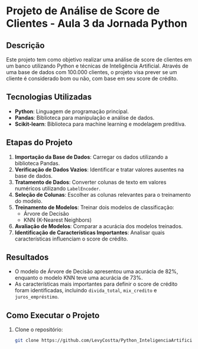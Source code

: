 # Projeto de Análise de Score de Clientes - Aula 3 da Jornada Python

## Descrição

Este projeto tem como objetivo realizar uma análise de score de clientes em um banco utilizando Python e técnicas de Inteligência Artificial. Através de uma base de dados com 100.000 clientes, o projeto visa prever se um cliente é considerado bom ou não, com base em seu score de crédito.

## Tecnologias Utilizadas

- **Python**: Linguagem de programação principal.
- **Pandas**: Biblioteca para manipulação e análise de dados.
- **Scikit-learn**: Biblioteca para machine learning e modelagem preditiva.

## Etapas do Projeto

1. **Importação da Base de Dados**: Carregar os dados utilizando a biblioteca Pandas.
2. **Verificação de Dados Vazios**: Identificar e tratar valores ausentes na base de dados.
3. **Tratamento de Dados**: Converter colunas de texto em valores numéricos utilizando `LabelEncoder`.
4. **Seleção de Colunas**: Escolher as colunas relevantes para o treinamento do modelo.
5. **Treinamento de Modelos**: Treinar dois modelos de classificação:
   - Árvore de Decisão
   - KNN (K-Nearest Neighbors)
6. **Avaliação de Modelos**: Comparar a acurácia dos modelos treinados.
7. **Identificação de Características Importantes**: Analisar quais características influenciam o score de crédito.

## Resultados

- O modelo de Árvore de Decisão apresentou uma acurácia de 82%, enquanto o modelo KNN teve uma acurácia de 73%.
- As características mais importantes para definir o score de crédito foram identificadas, incluindo `divida_total`, `mix_credito` e `juros_empréstimo`.

## Como Executar o Projeto

1. Clone o repositório:
   ```bash
   git clone https://github.com/LevyCostta/Python_InteligenciaArtificial_e_Previsoes.git
